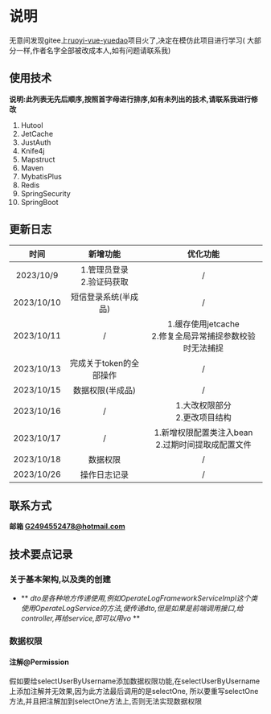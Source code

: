 # 说明

无意间发现gitee上[ruoyi-vue-yuedao](https://gitee.com/zhijiantianya/ruoyi-vue-pro)项目火了,决定在模仿此项目进行学习(
大部分一样,作者名字全部被改成本人,如有问题请联系我)

## 使用技术

**说明:此列表无先后顺序,按照首字母进行排序,如有未列出的技术,请联系我进行修改**

1. Hutool
2. JetCache
3. JustAuth
4. Knife4j
5. Mapstruct
6. Maven
7. MybatisPlus
8. Redis
9. SpringSecurity
10. SpringBoot

## 更新日志

|     时间     |        新增功能        |                  优化功能                  |
|:----------:|:------------------:|:--------------------------------------:|
| 2023/10/9  | 1.管理员登录<br>2.验证码获取 |                   /                    |
| 2023/10/10 |  短信登录系统(半成品)<br/>  |                   /                    |
| 2023/10/11 |         /          | 1.缓存使用jetcache<br/>2.修复全局异常捕捉参数校验时无法捕捉 |
| 2023/10/13 |   完成关于token的全部操作   |                   /                    |
| 2023/10/15 |     数据权限(半成品)      |                   /                    |
| 2023/10/16 |         /          |         1.大改权限部分<br/>2.更改项目结构          |
| 2023/10/17 |         /          |   1.新增权限配置类注入bean<br/>2.过期时间提取成配置文件    |
| 2023/10/18 |        数据权限        |                   /                    |
| 2023/10/26 |       操作日志记录       |                   /                    |

## 联系方式

**邮箱 G2494552478@hotmail.com**

## 技术要点记录

### 关于基本架构,以及类的创建

- **
  _dto是各种地方传递使用,例如OperateLogFrameworkServiceImpl这个类使用OperateLogService的方法,便传递dto,但是如果是前端调用接口,给controller,再给service,即可以用vo_
  **

### 数据权限

#### 注解@Permission

假如要给selectUserByUsername添加数据权限功能,在selectUserByUsername上添加注解并无效果,因为此方法最后调用的是selectOne,
所以要重写selectOne方法,并且把注解加到selectOne方法上,否则无法实现数据权限
